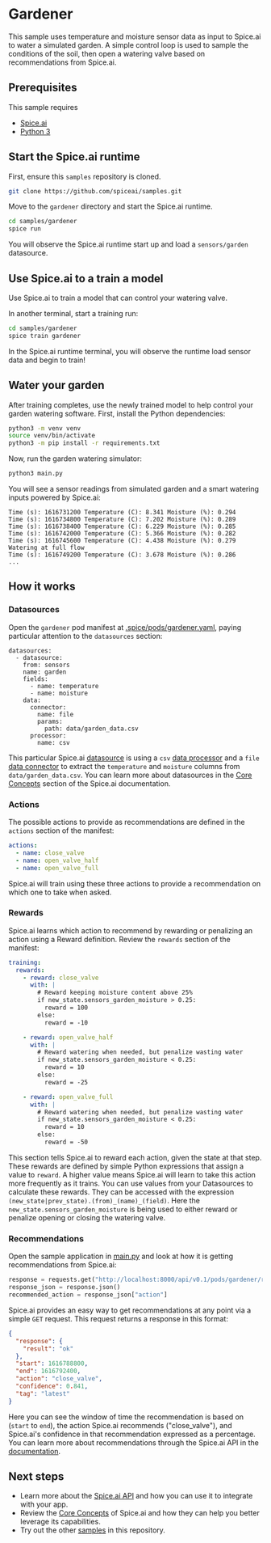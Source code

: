 # Gardener

This sample uses temperature and moisture sensor data as input to Spice.ai to water a simulated garden. A simple control loop is used to sample the conditions of the soil, then open a watering valve based on recommendations from Spice.ai.

## Prerequisites

This sample requires

- [Spice.ai](https://crispy-dollop-c329115a.pages.github.io/#/install)
- [Python 3](https://www.python.org/downloads/)

## Start the Spice.ai runtime

First, ensure this `samples` repository is cloned.

```bash
git clone https://github.com/spiceai/samples.git
```

Move to the `gardener` directory and start the Spice.ai runtime.

```bash
cd samples/gardener
spice run
```

You will observe the Spice.ai runtime start up and load a `sensors/garden` datasource.

## Use Spice.ai to a train a model

Use Spice.ai to train a model that can control your watering valve.

In another terminal, start a training run:

```bash
cd samples/gardener
spice train gardener
```

In the Spice.ai runtime terminal, you will observe the runtime load sensor data and begin to train!

## Water your garden

After training completes, use the newly trained model to help control your garden watering software. First, install the Python dependencies:

```bash
python3 -m venv venv
source venv/bin/activate
python3 -m pip install -r requirements.txt
```

Now, run the garden watering simulator:

```bash
python3 main.py
```

You will see a sensor readings from simulated garden and a smart watering inputs powered by Spice.ai:

```
Time (s): 1616731200 Temperature (C): 8.341 Moisture (%): 0.294
Time (s): 1616734800 Temperature (C): 7.202 Moisture (%): 0.289
Time (s): 1616738400 Temperature (C): 6.229 Moisture (%): 0.285
Time (s): 1616742000 Temperature (C): 5.366 Moisture (%): 0.282
Time (s): 1616745600 Temperature (C): 4.438 Moisture (%): 0.279
Watering at full flow
Time (s): 1616749200 Temperature (C): 3.678 Moisture (%): 0.286
...
```

## How it works

### Datasources

Open the `gardener` pod manifest at [.spice/pods/gardener.yaml](.spice/pods/gardener.yaml), paying particular attention to the `datasources` section:

```
datasources:
  - datasource:
    from: sensors
    name: garden
    fields:
      - name: temperature
      - name: moisture
    data:
      connector:
        name: file
        params:
          path: data/garden_data.csv
      processor:
        name: csv
```

This particular Spice.ai [datasource](https://crispy-dollop-c329115a.pages.github.io/#/concepts/README?id=datasource) is using a `csv` [data processor](https://crispy-dollop-c329115a.pages.github.io/#/concepts/README?id=data-processor) and a `file` [data connector](https://crispy-dollop-c329115a.pages.github.io/#/concepts/README?id=data-connector) to extract the `temperature` and `moisture` columns from `data/garden_data.csv`. You can learn more about datasources in the [Core Concepts](https://crispy-dollop-c329115a.pages.github.io/#/concepts/README) section of the Spice.ai documentation.

### Actions

The possible actions to provide as recommendations are defined in the `actions` section of the manifest:

```yaml
actions:
  - name: close_valve
  - name: open_valve_half
  - name: open_valve_full
```

Spice.ai will train using these three actions to provide a recommendation on which one to take when asked.

### Rewards

Spice.ai learns which action to recommend by rewarding or penalizing an action using a Reward definition. Review the `rewards` section of the manifest:

```yaml
training:
  rewards:
    - reward: close_valve
      with: |
        # Reward keeping moisture content above 25%
        if new_state.sensors_garden_moisture > 0.25:
          reward = 100
        else:
          reward = -10

    - reward: open_valve_half
      with: |
        # Reward watering when needed, but penalize wasting water
        if new_state.sensors_garden_moisture < 0.25:
          reward = 10
        else:
          reward = -25

    - reward: open_valve_full
      with: |
        # Reward watering when needed, but penalize wasting water
        if new_state.sensors_garden_moisture < 0.25:
          reward = 10
        else:
          reward = -50
```

This section tells Spice.ai to reward each action, given the state at that step. These rewards are defined by simple Python expressions that assign a value to `reward`. A higher value means Spice.ai will learn to take this action more frequently as it trains. You can use values from your Datasources to calculate these rewards. They can be accessed with the expression `(new_state|prev_state).(from)_(name)_(field)`. Here the `new_state.sensors_garden_moisture` is being used to either reward or penalize opening or closing the watering valve.

### Recommendations

Open the sample application in [main.py](main.py) and look at how it is getting recommendations from Spice.ai:

```python
response = requests.get("http://localhost:8000/api/v0.1/pods/gardener/recommendation")
response_json = response.json()
recommended_action = response_json["action"]
```

Spice.ai provides an easy way to get recommendations at any point via a simple `GET` request. This request returns a response in this format:

```json
{
  "response": {
    "result": "ok"
  },
  "start": 1616788800,
  "end": 1616792400,
  "action": "close_valve",
  "confidence": 0.841,
  "tag": "latest"
}
```

Here you can see the window of time the recommendation is based on (`start` to `end`), the action Spice.ai recommends ("close_valve"), and Spice.ai's confidence in that recommendation expressed as a percentage. You can learn more about recommendations through the Spice.ai API in the [documentation](https://crispy-dollop-c329115a.pages.github.io/#/api/README?id=api).

## Next steps

- Learn more about the [Spice.ai API](https://crispy-dollop-c329115a.pages.github.io/#/api/README?id=api) and how you can use it to integrate with your app.
- Review the [Core Concepts](https://crispy-dollop-c329115a.pages.github.io/#/concepts/README) of Spice.ai and how they can help you better leverage its capabilities.
- Try out the other [samples](../README.md) in this repository.
